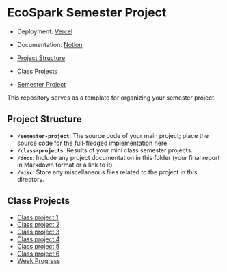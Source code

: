 ﻿# EcoSpark Semester Project

- Deployment: [Vercel](https://hci-3dv3.vercel.app/)
- Documentation: [Notion](https://www.notion.so/EcoSpark-7366112d9ff3480e9126c92e798ac064?pvs=4)

- [Project Structure](#project-structure)
- [Class Projects](#class-projects)
- [Semester Project](#support)


This repository serves as a template for organizing your semester project.

## Project Structure

- **`/semester-project`**: The source code of your main project; place the source code for the full-fledged implementation here.
- **`/class-projects`**: Results of your mini class semester projects.
- **`/docs`**: Include any project documentation in this folder (your final report in Markdown format or a link to it).
- **`/misc`**: Store any miscellaneous files related to the project in this directory.


## Class Projects

- [Class project 1](/class-projects/class-project-1/)
- [Class project 2](/class-projects/class-project-2/)
- [Class project 3](/class-projects/class-project-3/)
- [Class project 4](/class-projects/class-project-4/)
- [Class project 5](/class-projects/class-project-5/)
- [Class project 6](/class-projects/class-project-6pravi/)
- [Week Progress](/class-projects/week-progress/)
